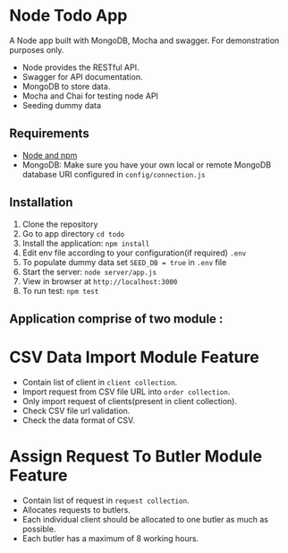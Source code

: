 # Node Todo App

A Node app built with MongoDB, Mocha and swagger. For demonstration purposes only.

- Node provides the RESTful API. 
- Swagger for API documentation. 
- MongoDB to store data.
- Mocha and Chai for testing node API
- Seeding dummy data

## Requirements

- [Node and npm](http://nodejs.org)
- MongoDB: Make sure you have your own local or remote MongoDB database URI configured in `config/connection.js`

## Installation

1. Clone the repository
2. Go to app directory `cd todo`
3. Install the application: `npm install`
4. Edit env file according to your configuration(if required) `.env`
5. To populate dummy data set `SEED_DB = true` in `.env` file
6. Start the server: `node server/app.js`
7. View in browser at `http://localhost:3000`
8. To run test: `npm test`

## Application comprise of two module : 
# CSV Data Import Module Feature 
- Contain list of client in `client collection`.
- Import request from CSV file URL into `order collection`.
- Only import request of clients(present in client collection).
- Check CSV file url validation.
- Check the data format of CSV.

# Assign Request To Butler Module Feature
- Contain list of request in `request collection`.
- Allocates requests to butlers.
- Each individual client should be allocated to one butler as much as possible.
- Each butler has a maximum of 8 working hours.
